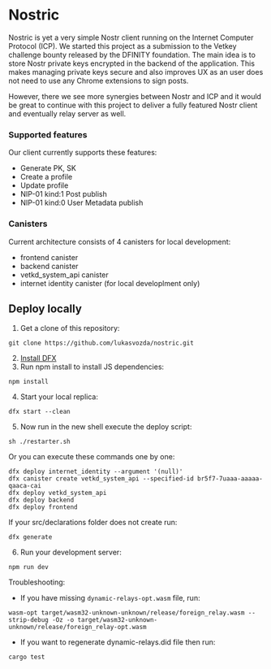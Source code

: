 # Nostric

Nostric is yet a very simple Nostr client running on the Internet Computer Protocol (ICP). We started this project as a submission to the Vetkey challenge bounty released by the DFINITY foundation. The main idea is to store Nostr private keys encrypted in the backend of the application. This makes managing private keys secure and also improves UX as an user does not need to use any Chrome extensions to sign posts.

However, there we see more synergies between Nostr and ICP and it would be great to continue with this project to deliver a fully featured Nostr client and eventually relay server as well.
### Supported features
Our client currently supports these features:
- Generate PK, SK
- Create a profile
- Update profile
- NIP-01 kind:1 Post publish
- NIP-01 kind:0 User Metadata publish

### Canisters
Current architecture consists of 4 canisters for local development:
- frontend canister
- backend canister
- vetkd_system_api canister
- internet identity canister (for local developlment only)

## Deploy locally

1. Get a clone of this repository:
```
git clone https://github.com/lukasvozda/nostric.git
```
2. [Install DFX](https://sdk.dfinity.org/docs/quickstart/local-quickstart.html)
3. Run npm install to install JS dependencies:
```
npm install
```
4. Start your local replica:
```
dfx start --clean
```
5. Now run in the new shell execute the deploy script:
```
sh ./restarter.sh
```
Or you can execute these commands one by one:
```
dfx deploy internet_identity --argument '(null)'
dfx canister create vetkd_system_api --specified-id br5f7-7uaaa-aaaaa-qaaca-cai
dfx deploy vetkd_system_api
dfx deploy backend
dfx deploy frontend
```
If your src/declarations folder does not create run:
```
dfx generate
```
6. Run your development server:
```
npm run dev
```

Troubleshooting:
- If you have missing `dynamic-relays-opt.wasm` file, run:
```
wasm-opt target/wasm32-unknown-unknown/release/foreign_relay.wasm --strip-debug -Oz -o target/wasm32-unknown-unknown/release/foreign_relay-opt.wasm
```
- If you want to regenerate dynamic-relays.did file then run:
```
cargo test
```

